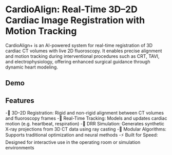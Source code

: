 # CardioAlign: Real-Time 3D–2D Cardiac Image Registration with Motion Tracking
CardioAlign+ is an AI-powered system for real-time registration of 3D cardiac CT volumes with live 2D fluoroscopy. It enables precise alignment and motion tracking during interventional procedures such as CRT, TAVI, and electrophysiology, offering enhanced surgical guidance through dynamic heart modeling.

## Demo


## Features
-📌 3D–2D Registration: Rigid and non-rigid alignment between CT volumes and fluoroscopy frames
-🎯 Real-Time Tracking: Models and updates cardiac motion (e.g. heartbeat, respiration)
-📸 DRR Simulation: Generates synthetic X-ray projections from 3D CT data using ray casting
-🧠 Modular Algorithms: Supports traditional optimization and neural methods
-⚡ Built for Speed: Designed for interactive use in the operating room or simulation environments

